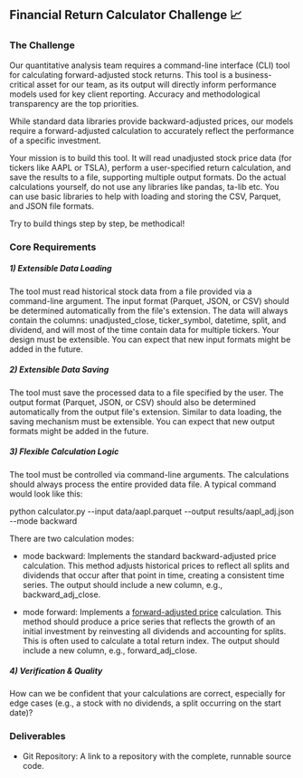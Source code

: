 ## Financial Return Calculator Challenge 📈

### The Challenge
Our quantitative analysis team requires a command-line interface (CLI) tool for calculating forward-adjusted stock returns. This tool is a business-critical asset for our team, as its output will directly inform performance models used for key client reporting. Accuracy and methodological transparency are the top priorities.

While standard data libraries provide backward-adjusted prices, our models require a forward-adjusted calculation to accurately reflect the performance of a specific investment.

Your mission is to build this tool. It will read unadjusted stock price data (for tickers like AAPL or TSLA), perform a user-specified return calculation, and save the results to a file, supporting multiple output formats. Do the actual calculations yourself, do not use any libraries like pandas, ta-lib etc. You can use basic libraries to help with loading and storing the CSV, Parquet, and JSON file formats.

Try to build things step by step, be methodical!

### Core Requirements
##### 1) Extensible Data Loading
The tool must read historical stock data from a file provided via a command-line argument. The input format (Parquet, JSON, or CSV) should be determined automatically from the file's extension. The data will always contain the columns: unadjusted_close,	ticker_symbol,	datetime,	split, and	dividend, and will most of the time contain data for multiple tickers. Your design must be extensible. You can expect that new input formats might be added in the future.

##### 2) Extensible Data Saving
The tool must save the processed data to a file specified by the user. The output format (Parquet, JSON, or CSV) should also be determined automatically from the output file's extension. Similar to data loading, the saving mechanism must be extensible. You can expect that new output formats might be added in the future.

##### 3) Flexible Calculation Logic
The tool must be controlled via command-line arguments. The calculations should always process the entire provided data file. A typical command would look like this:

python calculator.py --input data/aapl.parquet --output results/aapl_adj.json --mode backward

There are two calculation modes:

- mode backward: Implements the standard backward-adjusted price calculation. This method adjusts historical prices to reflect all splits and dividends that occur after that point in time, creating a consistent time series. The output should include a new column, e.g., backward_adj_close.

- mode forward: Implements a [forward-adjusted price](https://quantdare.com/approach-to-dividend-adjustment-factors-calculation/) calculation. This method should produce a price series that reflects the growth of an initial investment by reinvesting all dividends and accounting for splits. This is often used to calculate a total return index. The output should include a new column, e.g., forward_adj_close. 

##### 4) Verification & Quality
How can we be confident that your calculations are correct, especially for edge cases (e.g., a stock with no dividends, a split occurring on the start date)?

### Deliverables

- Git Repository: A link to a repository with the complete, runnable source code.
